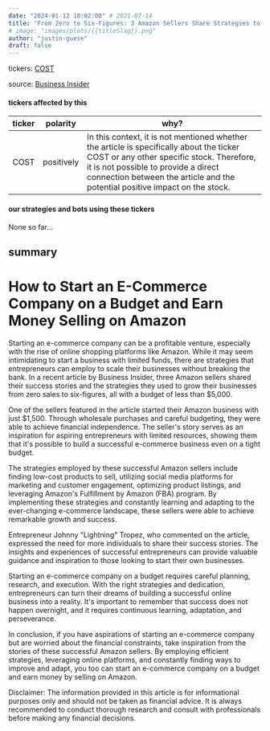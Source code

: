 ```yaml
---
date: "2024-01-13 10:02:00" # 2021-07-14
title: "From Zero to Six-Figures: 3 Amazon Sellers Share Strategies to Start E-Commerce Business on a Budget"
# image: "images/plots/{{titleSlag}}.png"
author: "justin-guese"
draft: false
---
```

tickers: <a href='https://finance.yahoo.com/quote/COST' target='_blank'>COST</a> 

source: <a href='https://www.linkedin.com/posts/businessinsider_3-amazon-sellers-who-got-started-with-less-activity-7151881187693645824-VleH' target='_blank'>Business Insider</a>

#### tickers affected by this

| ticker | polarity | why? |
|------------|------------|------------|
| COST | positively | In this context, it is not mentioned whether the article is specifically about the ticker COST or any other specific stock. Therefore, it is not possible to provide a direct connection between the article and the potential positive impact on the stock. |



#### our strategies and bots using these tickers

None so far...

## summary

# How to Start an E-Commerce Company on a Budget and Earn Money Selling on Amazon

Starting an e-commerce company can be a profitable venture, especially with the rise of online shopping platforms like Amazon. While it may seem intimidating to start a business with limited funds, there are strategies that entrepreneurs can employ to scale their businesses without breaking the bank. In a recent article by Business Insider, three Amazon sellers shared their success stories and the strategies they used to grow their businesses from zero sales to six-figures, all with a budget of less than $5,000.

One of the sellers featured in the article started their Amazon business with just $1,500. Through wholesale purchases and careful budgeting, they were able to achieve financial independence. The seller's story serves as an inspiration for aspiring entrepreneurs with limited resources, showing them that it's possible to build a successful e-commerce business even on a tight budget.

The strategies employed by these successful Amazon sellers include finding low-cost products to sell, utilizing social media platforms for marketing and customer engagement, optimizing product listings, and leveraging Amazon's Fulfillment by Amazon (FBA) program. By implementing these strategies and constantly learning and adapting to the ever-changing e-commerce landscape, these sellers were able to achieve remarkable growth and success.

Entrepreneur Johnny "Lightning" Tropez, who commented on the article, expressed the need for more individuals to share their success stories. The insights and experiences of successful entrepreneurs can provide valuable guidance and inspiration to those looking to start their own businesses.

Starting an e-commerce company on a budget requires careful planning, research, and execution. With the right strategies and dedication, entrepreneurs can turn their dreams of building a successful online business into a reality. It's important to remember that success does not happen overnight, and it requires continuous learning, adaptation, and perseverance.

In conclusion, if you have aspirations of starting an e-commerce company but are worried about the financial constraints, take inspiration from the stories of these successful Amazon sellers. By employing efficient strategies, leveraging online platforms, and constantly finding ways to improve and adapt, you too can start an e-commerce company on a budget and earn money by selling on Amazon.

Disclaimer: The information provided in this article is for informational purposes only and should not be taken as financial advice. It is always recommended to conduct thorough research and consult with professionals before making any financial decisions.